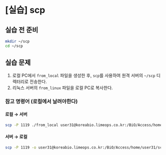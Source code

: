# [실습] scp

## 실습 전 준비

```bash
mkdir ~/scp
cd ~/scp
```


## 실습 문제

1. 로컬 PC에서 `from_local` 파일을 생성한 후, `scp`를 사용하여 원격 서버의 `~/scp` 디렉터리로 전송한다.
2. 리눅스 서버의 `from_linux` 파일을 로컬 PC로 복사한다.

### 참고 명령어 (로컬에서 날려야한다)

#### 로컬 → 서버

```bash
scp -P 1119 ./from_local user31@koreabio.limeops.co.kr:/BiO/Access/home/user31/scp 
```

#### 서버 → 로컬

```bash
scp -P 1119 -o user31@koreabio.limeops.co.kr:/BiO/Access/home/user31/scp/from_linux . Ciphers=aes256-cbc 
```